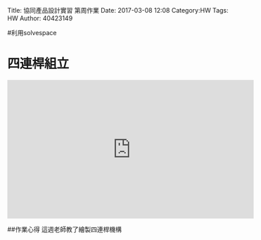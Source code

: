 Title: 協同產品設計實習 第周作業
Date: 2017-03-08 12:08
Category:HW
Tags: HW
Author: 40423149



<!-- PELICAN_END_SUMMARY -->


#利用solvespace

# 四連桿組立

<iframe width="560" height="315" src="https://www.youtube.com/embed/G90WCzW320o" frameborder="0" allowfullscreen></iframe>


##作業心得
這週老師教了繪製四連桿機構

